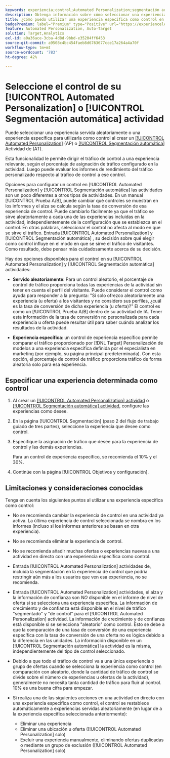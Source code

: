 ```yaml
---
keywords: experiencia;control;Automated Personalization;segmentación automática
description: Obtenga información sobre cómo seleccionar una experiencia para utilizarla como control al crear una [!UICONTROL Automated Personalization] (AP) o [!UICONTROL Segmentación automática] actividad en [!DNL Adobe Target].
title: ¿Cómo puedo utilizar una experiencia específica como control en un [!UICONTROL Automated Personalization] ¿Actividad?
badgePremium: label="Premium" type="Positive" url="https://experienceleague.adobe.com/docs/target/using/introduction/intro.html?lang=en#premium newtab=true" tooltip="Consulte qué se incluye en Target Premium."
feature: Automated Personalization, Auto-Target
solution: Target,Analytics
exl-id: a0a36ace-3cba-4d8d-9bbd-e35204ff6453
source-git-commit: a9508c4bc454faeb8d6763677cce17a264a4a70f
workflow-type: tm+mt
source-wordcount: '783'
ht-degree: 42%

---
```


# Seleccione el control de su [!UICONTROL Automated Personalization] o [!UICONTROL Segmentación automática] actividad

Puede seleccionar una experiencia servida aleatoriamente o una experiencia específica para utilizarla como control al crear un [[!UICONTROL Automated Personalization]](/help/main/c-activities/t-automated-personalization/automated-personalization.md) (AP) o [[!UICONTROL Segmentación automática]](/help/main/c-activities/auto-target/auto-target-to-optimize.md) Actividad de (AT).

Esta funcionalidad le permite dirigir el tráfico de control a una experiencia relevante, según el porcentaje de asignación de tráfico configurado en la actividad. Luego puede evaluar los informes de rendimiento del tráfico personalizado respecto al tráfico de control a ese control.

Opciones para configurar un control en [!UICONTROL Automated Personalization] y [!UICONTROL Segmentación automática] las actividades son un poco diferentes a otros tipos de actividades. En un manual [!UICONTROL Prueba A/B], puede cambiar qué controles se muestran en los informes y el alza se calcula según la tasa de conversión de esa experiencia de control. Puede cambiarlo fácilmente ya que el tráfico se sirve aleatoriamente a cada una de las experiencias incluidas en la actividad, independientemente de la configuración que se establezca en el control. En otras palabras, seleccionar el control no afecta al modo en que se sirve el tráfico. Entrada [!UICONTROL Automated Personalization] y [!UICONTROL Segmentación automática] , su decisión sobre qué elegir como control influye en el modo en que se sirve el tráfico de visitantes. Como resultado, debe pensar más cuidadosamente acerca de su decisión.

Hay dos opciones disponibles para el control en su [!UICONTROL Automated Personalization] y [!UICONTROL Segmentación automática] actividades:

* **Servido aleatoriamente**: Para un control aleatorio, el porcentaje de control de tráfico proporciona todas las experiencias de la actividad sin tener en cuenta el perfil del visitante. Puede considerar el control como ayuda para responder a la pregunta: &quot;Si solo ofrezco aleatoriamente una experiencia (u oferta) a los visitantes y no considero sus perfiles, ¿cuál es la tasa de conversión de dicha experiencia (u oferta)?&quot; El control es como un [!UICONTROL Prueba A/B] dentro de su actividad de IA. Tener esta información de la tasa de conversión no personalizada para cada experiencia u oferta puede resultar útil para saber cuándo analizar los resultados de la actividad.

* **Experiencia específica**: un control de experiencia específico permite comparar el tráfico proporcionado por [!DNL Target] Personalización de modelos a una experiencia específica definida por el especialista en marketing (por ejemplo, su página principal predeterminada). Con esta opción, el porcentaje de control de tráfico proporciona tráfico de forma aleatoria solo para esa experiencia.

## Especificar una experiencia determinada como control

1. Al crear un [[!UICONTROL Automated Personalization] actividad](/help/main/c-activities/t-automated-personalization/create-ap-activity.md) o [[!UICONTROL Segmentación automática] actividad](/help/main/c-activities/t-test-ab/t-test-create-ab/ab-audience.md), configure las experiencias como desee.
1. En la página [!UICONTROL Segmentación] (paso 2 del flujo de trabajo guiado de tres partes), seleccione la experiencia que desee como control.
1. Especifique la asignación de tráfico que desee para la experiencia de control y las demás experiencias.

   Para un control de experiencia específico, se recomienda el 10% y el 30%.

1. Continúe con la página [!UICONTROL Objetivos y configuración].

## Limitaciones y consideraciones conocidas

Tenga en cuenta los siguientes puntos al utilizar una experiencia específica como control:

* No se recomienda cambiar la experiencia de control en una actividad ya activa. La última experiencia de control seleccionada se nombra en los informes (incluso si los informes anteriores se basan en otra experiencia).
* No se recomienda eliminar la experiencia de control.
* No se recomienda añadir muchas ofertas o experiencias nuevas a una actividad en directo con una experiencia específica como control.
* Entrada [!UICONTROL Automated Personalization] actividades de, incluida la segmentación en la experiencia de control que podría restringir aún más a los usuarios que ven esa experiencia, no se recomienda.
* Entrada [!UICONTROL Automated Personalization] actividades, el alza y la información de confianza son *NO* disponible en el informe de nivel de oferta si se selecciona una experiencia específica. La información de crecimiento y de confianza está disponible en el nivel de tráfico &quot;segmentado&quot; y &quot;de control&quot; para el [!UICONTROL Automated Personalization] actividad. La información de crecimiento y de confianza está disponible si se selecciona &quot;aleatorio&quot; como control. Esto se debe a que la comparación de una tasa de conversión de una experiencia específica con la tasa de conversión de una oferta no es lógica debido a la diferencia en las unidades. La información disponible en un [!UICONTROL Segmentación automática] la actividad es la misma, independientemente del tipo de control seleccionado.
* Debido a que todo el tráfico de control va a una única experiencia o grupo de ofertas cuando se selecciona la experiencia como control (en comparación con aleatorio, donde la cantidad de tráfico de control se divide sobre el número de experiencias u ofertas de la actividad), generalmente no necesita tanta cantidad de tráfico para fluir al control. 10% es una buena cifra para empezar.
* Si realiza una de las siguientes acciones en una actividad en directo con una experiencia específica como control, el control se restablece automáticamente a experiencias servidas aleatoriamente (en lugar de a la experiencia específica seleccionada anteriormente):

   * Eliminar una experiencia
   * Eliminar una ubicación u oferta ([!UICONTROL Automated Personalization] solo)
   * Excluir una experiencia manualmente, eliminando ofertas duplicadas o mediante un grupo de exclusión ([!UICONTROL Automated Personalization] solo)

